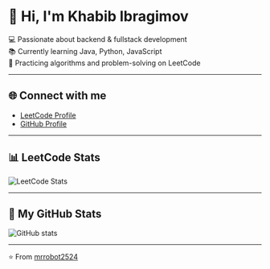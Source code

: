 # 👋 Hi, I'm Khabib Ibragimov

💻 Passionate about backend & fullstack development  
📚 Currently learning Java, Python, JavaScript  
🚀 Practicing algorithms and problem-solving on LeetCode  

---

## 🌐 Connect with me
- [LeetCode Profile](https://leetcode.com/u/mrrobot2524/)  
- [GitHub Profile](https://github.com/mrrobot2524)  

---

## 📊 LeetCode Stats

![LeetCode Stats](https://leetcard.jacoblin.cool/mrrobot2524?theme=dark&font=Roboto&ext=contest)

---

## 📌 My GitHub Stats

![GitHub stats](https://github-readme-stats.vercel.app/api?username=mrrobot2524&show_icons=true&theme=tokyonight)

---

⭐️ From [mrrobot2524](https://github.com/mrrobot2524)
